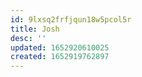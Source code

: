 ```yaml
---
id: 9lxsq2frfjqun18w5pcol5r
title: Josh
desc: ''
updated: 1652920610025
created: 1652919762897
---
```


